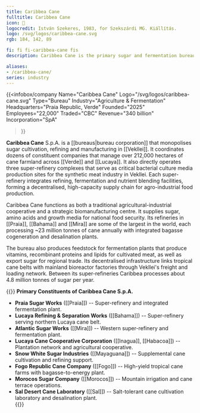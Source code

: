 ```yaml
---
title: Caribbea Cane
fulltitle: Caribbea Cane
icon: 🌴
logocredit: István Szekeres, 1983, for Szekszárdi MG. Kiállítás.
logo: /svg/logos/caribbea-cane.svg
rgb: 184, 142, 89

fi: fi fi-caribbea-cane fis
description: Caribbea Cane is the primary sugar and fermentation bureau in Vekllei, responsible for cane farming, sugar refining and cultured meat feedstock production.

aliases:
- /caribbea-cane/
series: industry
---
```

{{<infobox/company
	Name="Caribbea Cane"
	Logo="/svg/logos/caribbea-cane.svg"
	Type="Bureau"
	Industry="Agriculture & Fermentation"
	Headquarters="Praia Republic, Verde"
	Founded="2025"
	Employees="22,000"
	Traded="CBC"
	Revenue="340 billion"
	Incorporation="SpA"
>}}

 <span class="fi fi-caribbea-cane fis"></span> **Caribbea Cane** S.p.A. is a [[bureaus|bureau corporation]] that monopolises sugar cultivation, refining and manufacturing in [[Vekllei]]. It coordinates dozens of constituent companies that manage over 212,000 hectares of cane farmland across [[Verde]] and [[Lucaya]]. It also directly operates three super-refinery complexes that serve as critical bacterial culture media production sites for the synthetic meat industry in Vekllei. Each super-refinery integrates refining, fermentation and nutrient blending facilities, forming a decentralised, high-capacity supply chain for agro-industrial food production.

Caribbea Cane functions as both a traditional agricultural-industrial cooperative and a strategic biomanufacturing centre. It supplies sugar, amino acids and growth media for national food security. Its refineries in [[Praia]], [[Bahama]] and [[Mira]] are some of the largest in the world, each processing ~23 million tonnes of cane annually with integrated bagasse cogeneration and desalination plants.

The bureau also produces feedstock for fermentation plants that produce vitamins, recombinant proteins and lipids for cultivated meat, as well as export sugar for regional trade. Its decentralised infrastructure links tropical cane belts with mainland bioreactor factories through Vekllei's freight and loading network. Between its super-refineries Caribbea processes about 4.8 million tonnes of sugar per year.

{{<note column>}}
**Primary Constituents of Caribbea Cane S.p.A.**

- **Praia Sugar Works** ([[Praia]]) -- Super-refinery and integrated fermentation plant.
- **Lucaya Refining & Separation Works** ([[Bahama]]) -- Super-refinery serving northern Lucaya cane belt. 
- **Atlantic Sugar Works** ([[Mira]]) -- Western super-refinery and fermentation plant.  
- **Lucaya Cane Cooperative Corporation** ([[Inagua]], [[Habacoa]]) -- Plantation network and agricultural cooperative.
- **Snow White Sugar Industries** ([[Mayaguana]]) -- Supplemental cane cultivation and refining support.  
- **Fogo Republic Cane Company** ([[Fogo]]) -- High-yield tropical cane farms with bagasse-to-energy plant.  
- **Morocos Sugar Company** ([[Morocos]]) -- Mountain irrigation and cane terrace operations.  
- **Sal Desert Cane Laboratory** ([[Sal]]) -- Salt-tolerant cane cultivation laboratory and desalination plant.  
{{</note>}}